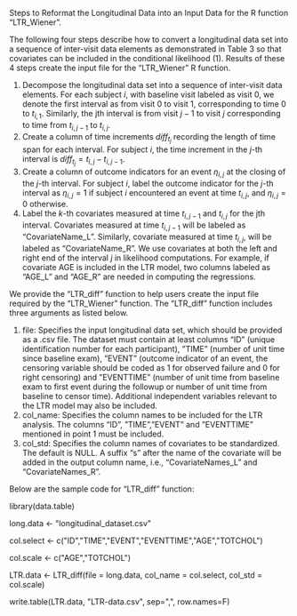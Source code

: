 Steps to Reformat the Longitudinal Data into an Input Data for the R function “LTR_Wiener”.

The following four steps describe how to convert a longitudinal data set into a sequence of inter-visit data elements as demonstrated in Table 3 so that covariates can be
included in the conditional likelihood (1). 
Results of these 4 steps create the input file for the “LTR_Wiener” R function.

1. Decompose the longitudinal data set into a sequence of inter-visit data elements.
   For each subject $i$, with baseline visit labeled as visit 0, we denote the first interval as from visit 0 to visit 1,
   corresponding to time 0 to $t_{i,1}$. Similarly, the jth interval is from visit $j − 1$ to visit $j$ corresponding to time from $t_{i,j−1}$ to $t_{i,j}$.
2. Create a column of time increments $diff_{t_j}$ recording the length of time span for each interval.
   For subject $i$, the time increment in the $j$-th interval is $diff_{t_j} = t_{i,j} − t_{i,j−1}$.
3. Create a column of outcome indicators for an event $\eta_{i,j}$ at the closing of the $j$-th interval.
   For subject $i$, label the outcome indicator for the $j$-th interval as $\eta_{i,j} = 1$ if subject $i$ encountered an event at time $t_{i,j}$, and $\eta_{i,j} = 0$ otherwise.
4. Label the $k$-th covariates measured at time $t_{i,j−1}$ and $t_{i,j}$ for the jth interval.
   Covariates measured at time $t_{i,j−1}$ will be labeled as “CovariateName_L”.
   Similarly, covariate measured at time $t_{i,j}$, will be labeled as “CovariateName_R”.
   We use covariates at both the left and right end of the interval $j$ in likelihood computations.
   For example, if covariate AGE is included in the LTR model, two columns labeled as “AGE_L” and “AGE_R” are needed in computing the regressions.
   
We provide the “LTR_diff” function to help users create the input file required by the “LTR_Wiener” function. 
The “LTR_diff” function includes three arguments as listed below.
1. file: Specifies the input longitudinal data set, which should be provided as a .csv file.
   The dataset must contain at least columns “ID” (unique identification number for each participant), ”TIME” (number of unit time since baseline exam),
   ”EVENT” (outcome indicator of an event, the censoring variable should be coded as 1 for observed failure and 0 for right censoring) and
   ”EVENTTIME” (number of unit time from baseline exam to first event during the followup or number of unit time from baseline to
   censor time). Additional independent variables relevant to the LTR model may also be included.
2. col_name: Specifies the column names to be included for the LTR analysis.
   The columns “ID”, ”TIME”,”EVENT” and ”EVENTTIME” mentioned in point 1 must be included.
3. col_std: Specifies the column names of covariates to be standardized. The default is NULL.
   A suffix “s” after the name of the covariate will be added in the output column name, i.e., “CovariateNames_L” and “CovariateNames_R”.

Below are the sample code for “LTR_diff” function:

library(data.table)

long.data <- "longitudinal_dataset.csv"

col.select <- c("ID","TIME","EVENT","EVENTTIME","AGE","TOTCHOL")

col.scale <- c("AGE","TOTCHOL")

LTR.data <- LTR_diff(file = long.data, col_name = col.select, col_std = col.scale)

write.table(LTR.data, "LTR-data.csv", sep=",", row.names=F)

